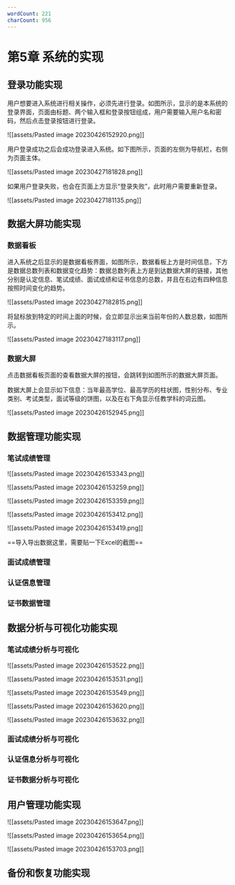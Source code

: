 ```yaml
---
wordCount: 221
charCount: 956
---
```


# 第5章 系统的实现

## 登录功能实现

用户想要进入系统进行相关操作，必须先进行登录。如图所示，显示的是本系统的登录界面，页面由标题、两个输入框和登录按钮组成，用户需要输入用户名和密码，然后点击登录按钮进行登录。

![[assets/Pasted image 20230426152920.png]]

用户登录成功之后会成功登录进入系统。如下图所示，页面的左侧为导航栏，右侧为页面主体。

![[assets/Pasted image 20230427181828.png]]

如果用户登录失败，也会在页面上方显示“登录失败”，此时用户需要重新登录。

![[assets/Pasted image 20230427181135.png]]

## 数据大屏功能实现

### 数据看板

进入系统之后显示的是数据看板界面，如图所示，数据看板上方是时间信息，下方是数据总数列表和数据变化趋势：数据总数列表上方是到达数据大屏的链接，其他分别是认定信息、笔试成绩、面试成绩和证书信息的总数，并且在右边有四种信息按照时间变化的趋势。

![[assets/Pasted image 20230427182815.png]]

将鼠标放到特定的时间上面的时候，会立即显示出来当前年份的人数总数，如图所示。

![[assets/Pasted image 20230427183117.png]]

### 数据大屏

点击数据看板页面的查看数据大屏的按钮，会跳转到如图所示的数据大屏页面。

数据大屏上会显示如下信息：当年最高学位、最高学历的柱状图，性别分布、专业类别、考试类型，面试等级的饼图，以及在右下角显示任教学科的词云图。

![[assets/Pasted image 20230426152945.png]]

## 数据管理功能实现

### 笔试成绩管理

![[assets/Pasted image 20230426153343.png]]

![[assets/Pasted image 20230426153259.png]]

![[assets/Pasted image 20230426153359.png]]

![[assets/Pasted image 20230426153412.png]]

![[assets/Pasted image 20230426153419.png]]

==导入导出数据这里，需要贴一下Excel的截图==

### 面试成绩管理



### 认证信息管理


### 证书数据管理


## 数据分析与可视化功能实现


### 笔试成绩分析与可视化

![[assets/Pasted image 20230426153522.png]]

![[assets/Pasted image 20230426153531.png]]

![[assets/Pasted image 20230426153549.png]]

![[assets/Pasted image 20230426153620.png]]

![[assets/Pasted image 20230426153632.png]]

### 面试成绩分析与可视化



### 认证信息分析与可视化



### 证书数据分析与可视化



## 用户管理功能实现

![[assets/Pasted image 20230426153647.png]]

![[assets/Pasted image 20230426153654.png]]

![[assets/Pasted image 20230426153703.png]]


## 备份和恢复功能实现

